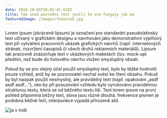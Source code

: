 ```yaml
---
date: 2018-10-05T10:02:41.620Z
title: Tak snad posledni test jestli to vse funguje jak ma
featuredImage: /images/featured.jpg
---
```

Lorem ipsum (zkráceně lipsum) je označení pro standardní pseudolatinský text užívaný v grafickém designu a navrhování jako demonstrativní výplňový text při vytváření pracovních ukázek grafických návrhů (např. internetových stránek, rozvržení časopisů či všech druhů reklamních materiálů). Lipsum tak pracovně znázorňuje text v ukázkových maketách (tzv. mock-up) předtím, než bude do hotového návrhu vložen smysluplný obsah.

Pokud by se pro stejný účel použil smysluplný text, bylo by těžké hodnotit pouze vzhled, aniž by se pozorovatel nechal svést ke čtení obsahu. Pokud by byl naopak použit nesmyslný, ale pravidelný text (např. opakování „asdf asdf asdf…“), oko by při posuzování vzhledu bylo vyrušováno pravidelnou strukturou textu, která se od běžného textu liší. Text lorem ipsum na první pohled připomíná běžný text, slova jsou různě dlouhá, frekvence písmen je podobná běžné řeči, interpunkce vypadá přirozeně atd.

![ja v indii](/images/indie_2012_193_petra_obdrzalkova.jpg)

